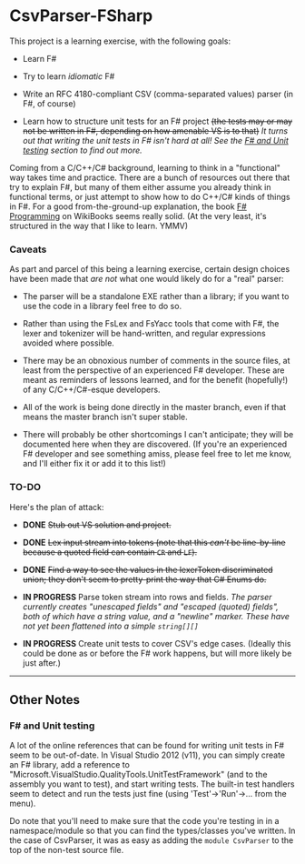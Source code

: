 # CsvParser-FSharp

This project is a learning exercise, with the following goals:

 * Learn F#

 * Try to learn _idiomatic_ F#

 * Write an RFC 4180-compliant CSV (comma-separated values) parser (in F#, of
   course)

 * Learn how to structure unit tests for an F# project <del>(the tests may
   or may not be written in F#, depending on how amenable VS is to that)</del>
   _It turns out that writing the unit tests in F# isn't hard at all!  See
   the [F# and Unit testing](#FSharpUnitTesting) section to find out more._

Coming from a C/C++/C# background, learning to think in a "functional" way
takes time and practice.  There are a bunch of resources out there that try
to explain F#, but many of them either assume you already think in functional
terms, or just attempt to show how to do C++/C# kinds of things in F#.  For a
good from-the-ground-up explanation, the book
[F# Programming](http://en.wikibooks.org/wiki/F_Sharp_Programming)
on WikiBooks seems really solid.  (At the very least, it's structured in the
way that I like to learn.  YMMV)

### Caveats

As part and parcel of this being a learning exercise, certain design choices
have been made that _are not_ what one would likely do for a "real" parser:

 * The parser will be a standalone EXE rather than a library; if you want
   to use the code in a library feel free to do so.

 * Rather than using the FsLex and FsYacc tools that come with F#, the lexer
   and tokenizer will be hand-written, and regular expressions avoided where
   possible.

 * There may be an obnoxious number of comments in the source files, at least
   from the perspective of an experienced F# developer.  These are meant as
   reminders of lessons learned, and for the benefit (hopefully!) of any
   C/C++/C#-esque developers.

 * All of the work is being done directly in the master branch, even if that
   means the master branch isn't super stable.

 * There will probably be other shortcomings I can't anticipate; they will be
   documented here when they are discovered.  (If you're an experienced F#
   developer and see something amiss, please feel free to let me know, and
   I'll either fix it or add it to this list!)

### TO-DO

Here's the plan of attack:

 * **DONE** <del>Stub out VS solution and project.</del>

 * **DONE** <del>Lex input stream into tokens (note that this _can't_ be
   line-by-line because a quoted field can contain `CR` and `LF`).</del>

 * **DONE** <del>Find a way to see the values in the lexerToken discriminated
   union; they don't seem to pretty-print the way that C# Enums do.</del>

 * **IN PROGRESS** Parse token stream into rows and fields.
   <em>The parser currently creates "unescaped fields" and "escaped (quoted)
   fields", both of which have a string value, and a "newline" marker.
   These have not yet been flattened into a simple `string[][]`</em>

 * **IN PROGRESS** Create unit tests to cover CSV's edge cases.  (Ideally
   this could be done as or before the F# work happens, but will more likely
   be just after.)

--------------------------------------------------

## Other Notes

### <span id="FSharpUnitTesting">F# and Unit testing<span>

A lot of the online references that can be found for
writing unit tests in F# seem to be out-of-date.  In Visual Studio 2012 (v11),
you can simply create an F# library, add a reference to
"Microsoft.VisualStudio.QualityTools.UnitTestFramework" (and to the assembly
you want to test), and start writing tests.  The built-in test handlers
seem to detect and run the tests just fine (using 'Test'->'Run'->... from the
menu).

Do note that you'll need to make sure that the code you're testing in in a
namespace/module so that you can find the types/classes you've written.  In
the case of CsvParser, it was as easy as adding the `module CsvParser` to the
top of the non-test source file.
